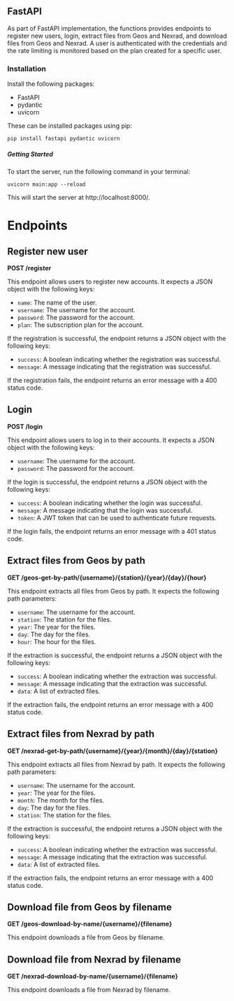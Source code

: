 ## FastAPI
As part of FastAPI implementation, the functions provides endpoints to register new users, login, extract files from Geos and Nexrad, and download files from Geos and Nexrad.
A user is authenticated with the credentials and the rate limiting is monitored based on the plan created for a specific user.


### Installation
Install the following packages:
- FastAPI
- pydantic
- uvicorn

These can be installed packages using pip:
```
pip install fastapi pydantic uvicorn 
```

##### Getting Started
To start the server, run the following command in your terminal:
```
uvicorn main:app --reload
```
This will start the server at http://localhost:8000/.


# Endpoints

## Register new user

**POST /register**

This endpoint allows users to register new accounts. It expects a JSON object with the following keys:

- `name`: The name of the user.
- `username`: The username for the account.
- `password`: The password for the account.
- `plan`: The subscription plan for the account.

If the registration is successful, the endpoint returns a JSON object with the following keys:

- `success`: A boolean indicating whether the registration was successful.
- `message`: A message indicating that the registration was successful.

If the registration fails, the endpoint returns an error message with a 400 status code.

## Login

**POST /login**

This endpoint allows users to log in to their accounts. It expects a JSON object with the following keys:

- `username`: The username for the account.
- `password`: The password for the account.

If the login is successful, the endpoint returns a JSON object with the following keys:

- `success`: A boolean indicating whether the login was successful.
- `message`: A message indicating that the login was successful.
- `token`: A JWT token that can be used to authenticate future requests.

If the login fails, the endpoint returns an error message with a 401 status code.

## Extract files from Geos by path

**GET /geos-get-by-path/{username}/{station}/{year}/{day}/{hour}**

This endpoint extracts all files from Geos by path. It expects the following path parameters:

- `username`: The username for the account.
- `station`: The station for the files.
- `year`: The year for the files.
- `day`: The day for the files.
- `hour`: The hour for the files.

If the extraction is successful, the endpoint returns a JSON object with the following keys:

- `success`: A boolean indicating whether the extraction was successful.
- `message`: A message indicating that the extraction was successful.
- `data`: A list of extracted files.

If the extraction fails, the endpoint returns an error message with a 400 status code.

## Extract files from Nexrad by path

**GET /nexrad-get-by-path/{username}/{year}/{month}/{day}/{station}**

This endpoint extracts all files from Nexrad by path. It expects the following path parameters:

- `username`: The username for the account.
- `year`: The year for the files.
- `month`: The month for the files.
- `day`: The day for the files.
- `station`: The station for the files.

If the extraction is successful, the endpoint returns a JSON object with the following keys:

- `success`: A boolean indicating whether the extraction was successful.
- `message`: A message indicating that the extraction was successful.
- `data`: A list of extracted files.

If the extraction fails, the endpoint returns an error message with a 400 status code.

## Download file from Geos by filename

**GET /geos-download-by-name/{username}/{filename}**

This endpoint downloads a file from Geos by filename.

## Download file from Nexrad by filename

**GET /nexrad-download-by-name/{username}/{filename}**

This endpoint downloads a file from Nexrad by filename.